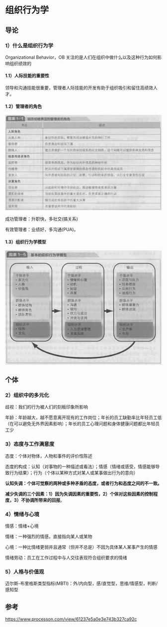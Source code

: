 # 组织行为学

## 导论

### 1）什么是组织行为学

Organizational Behavior，OB 关注的是人们在组织中做什么以及这种行为如何影响组织绩效的

#### 1.1）人际技能的重要性

领导和沟通技能很重要，管理者人际技能的开发有助于组织吸引和留住高绩效人才。

#### 1.2）管理者的角色

![组织行为学-管理者定义](./images/组织行为学-管理者定义.jpg)

成功管理者：升职快，多社交(搞关系)

有效管理者：业绩好，多沟通(PUA)。

#### 1.3）组织行为学模型

![组织行为学-管理者定义](./images/组织行为学-管理者模型.jpg)

## 个体

### 2）组织中的多元化

歧视：我们的行为被人们的刻板印象所影响

年龄：年龄越大，越不愿意离开现有的工作岗位；年长的员工缺勤率比年轻员工低（在可以避免无外界因素影响）；年长的员工心理问题和身体健康问题都比年轻员工少

### 3）态度与工作满意度

态度：个体对物体，人物和事件的评价性陈述

态度的构成：认知（对事物的一种描述或看法）；情感（情绪或感受，情感能够导致行为结果）；行为（个体以某种方式对某人或某事做出行为的意向）

**认知失调：个体可觉察的两种或多种矛盾的态度，或者行为和态度之间的不一致。**

**减少失调的三个因素：1）因为失调因素的重要性，2）个体对这些因素的控制程度，3）不协调所带来的回报**。

### 4）情绪与心境

情感：情绪+心境

情绪：一种强烈的情感，直接指向某人或某物

心境：一种比情绪更弱并且通常（但并不总是）不因为具体某人某事产生的情感

情绪劳动：员工在工作过程中与人交往表现符合组织要求的情绪

### 5）人格与价值观

迈尔斯-布里格斯类型指标(MBTI)：外/内向型，感/直觉型，思维/情感型，判断/感知型



## 参考

https://www.processon.com/view/61237e5a0e3e743b327ca92c

